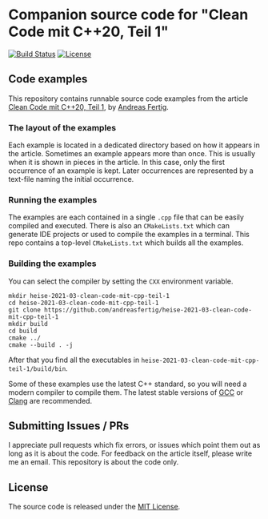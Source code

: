 # Companion source code for "Clean Code mit C++20, Teil 1"


[![Build Status](https://github.com/andreasfertig/heise-2021-03-clean-code-mit-cpp-teil-1/workflows/ci/badge.svg)](https://github.com/andreasfertig/heise-2021-03-clean-code-mit-cpp-teil-1/actions/) [![License](https://img.shields.io/badge/license-MIT-blue.svg)](/LICENSE.txt) 


## Code examples

This repository contains runnable source code examples from the article [Clean Code mit C++20, Teil 1](https://www.heise.de/select/ix/2021/03), by [Andreas Fertig](https://andreasfertig.info).

### The layout of the examples

Each example is located in a dedicated directory based on how it appears in the article. Sometimes an example appears more than once. This is usually when it is shown in pieces in the article. In this case, only the first occurrence of an example is kept. Later occurrences are represented by a text-file naming the initial occurrence.

### Running the examples

The examples are each contained in a single `.cpp` file that can be easily compiled and executed. There is also an `CMakeLists.txt` which can generate IDE projects or used to compile the examples in a terminal. 
This repo contains a top-level `CMakeLists.txt` which builds all the examples. 

### Building the examples

You can select the compiler by setting the `CXX` environment variable.

```
mkdir heise-2021-03-clean-code-mit-cpp-teil-1
cd heise-2021-03-clean-code-mit-cpp-teil-1
git clone https://github.com/andreasfertig/heise-2021-03-clean-code-mit-cpp-teil-1
mkdir build
cd build
cmake ../
cmake --build . -j
```

After that you find all the executables in `heise-2021-03-clean-code-mit-cpp-teil-1/build/bin`.

Some of these examples use the latest C++ standard, so you will need a modern compiler to compile them. The latest stable versions of [GCC](https://gcc.gnu.org/releases.html) or [Clang](https://releases.llvm.org) are recommended.

## Submitting Issues / PRs

I appreciate pull requests which fix errors, or issues which point them out as long as it is about the code. For feedback on the article itself, please write me an email. This repository is about the code only.


## License

The source code is released under the [MIT License](/LICENSE.txt).

